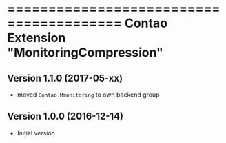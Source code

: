 ========================================
Contao Extension "MonitoringCompression"
========================================

Version 1.1.0 (2017-05-xx)
--------------------------
- moved `Contao Mmonitoring` to own backend group

Version 1.0.0 (2016-12-14)
--------------------------
- Initial version